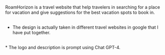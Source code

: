 RoamHorizon is a travel website that help travelers in searching for a place for vacation and give suggestions for the best vacation spots to book in.
<br />
<br />
* The design is actually taken in different travel websites in google that I have put together.
<br />
* The logo and description is prompt using Chat GPT-4.
